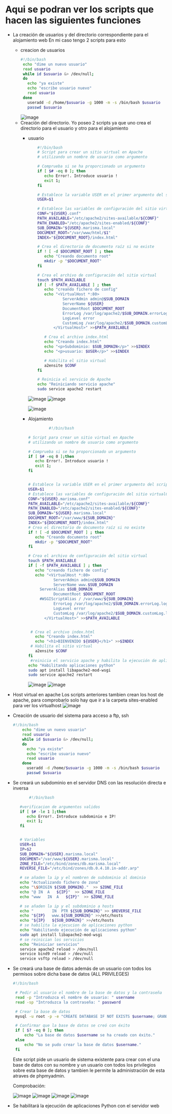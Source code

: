 # Aqui se podran ver los scripts que hacen las siguientes funciones
- La creación de usuarios y del directorio correspondiente para el alojamiento web
En mi caso tengo 2 scripts para esto
  - creacion de usuarios
     ```bash
     #!/bin/bash
      echo "dime un nuevo usuario"
      read usuario
      while id $usuario &> /dev/null;
      do
        echo "ya existe"
        echo "escribe usuario nuevo"
        read usuario
      done
        useradd -d /home/$usuario -g 1000 -m -s /bin/bash $usuario
        passwd $usuario
    ```
    ![image](https://user-images.githubusercontent.com/91255763/220192553-d5e07669-dedb-43d6-b43e-efff32cb8aae.png)
   - Creación del directorio.
      Yo poseo 2 scripts ya que uno crea el directorio para el usuario y otro para el alojamiento
      - usuario 
        ```bash
            #!/bin/bash
            # Script para crear un sitio virtual en Apache
            # utilizando un nombre de usuario como argumento

            # Comprueba si se ha proporcionado un argumento
            if [ $# -eq 0 ]; then
               echo Error!. Introduce usuario !
               exit 1;
            fi

            # Establece la variable USER en el primer argumento del script
            USER=$1

            # Establece las variables de configuración del sitio virtual
            CONF="${USER}.conf"
            PATH_AVAILABLE="/etc/apache2/sites-available/${CONF}"
            PATH_ENABLED="/etc/apache2/sites-enabled/${CONF}"
            SUB_DOMAIN="${USER}.marisma.local"
            DOCUMENT_ROOT="/var/www/html/$1"
            INDEX="${DOCUMENT_ROOT}/index.html"

            # Crea el directorio de documento raíz si no existe
            if ! [ -d $DOCUMENT_ROOT ] ; then
               echo "Creando documento root"
               mkdir -p "$DOCUMENT_ROOT"
            fi

            # Crea el archivo de configuración del sitio virtual
            touch $PATH_AVAILABLE
            if [ -f $PATH_AVAILABLE ] ; then
               echo "creando fichero de config"
               echo "<VirtualHost *:80>
                       ServerAdmin admin@$SUB_DOMAIN
                       ServerName ${USER}
                       DocumentRoot $DOCUMENT_ROOT
                       ErrorLog /var/log/apache2/$SUB_DOMAIN.errorLog.log
                       LogLevel error
                       CustomLog /var/log/apache2/$SUB_DOMAIN.customLog.log combined
                   </VirtualHost>" >>$PATH_AVAILABLE

               # Crea el archivo index.html
               echo "Creando index.html"
               echo "<p>Subdominio: $SUB_DOMAIN</p>" >>$INDEX
               echo "<p>usuario: $USER</p>" >>$INDEX

               # Habilita el sitio virtual
               a2ensite $CONF
            fi

            # Reinicia el servicio de Apache
            echo "Reiniciando servicio apache"
            sudo service apache2 restart
        ```
        ![image](https://user-images.githubusercontent.com/91255763/220300234-3f9b10ad-80b3-4bcd-9d05-e06863fdc2b3.png)
        ![image](https://user-images.githubusercontent.com/91255763/220303872-c5cda4a7-59e5-48b1-bc53-a7d760508cb0.png)

        ![image](https://user-images.githubusercontent.com/91255763/220300362-5f2c271f-5059-4d05-81ac-28273c7937cd.png)


      - Alojamiento
        ```bash
                 #!/bin/bash

        # Script para crear un sitio virtual en Apache
        # utilizando un nombre de usuario como argumento

        # Comprueba si se ha proporcionado un argumento
        if [ $# -eq 0 ];then
           echo Error!. Introduce usuario !
           exit 1;
        fi


        # Establece la variable USER en el primer argumento del script
        USER=$1
        # Establece las variables de configuración del sitio virtualCONF="${USER}.marisma.conf"
        CONF="${USER}.marisma.conf"
        PATH_AVAILABLE="/etc/apache2/sites-available/${CONF}"
        PATH_ENABLED="/etc/apache2/sites-enabled/${CONF}"
        SUB_DOMAIN="${USER}.marisma.local"
        DOCUMENT_ROOT="/var/www/${SUB_DOMAIN}"
        INDEX="${DOCUMENT_ROOT}/index.html"
        # Crea el directorio de documento raíz si no existe
        if ! [ -d $DOCUMENT_ROOT ] ; then
           echo "Creando documento root"
           mkdir -p "$DOCUMENT_ROOT"
        fi

        # Crea el archivo de configuración del sitio virtual
        touch $PATH_AVAILABLE
        if [ -f $PATH_AVAILABLE ] ; then
           echo "creando fichero de config"
           echo "<VirtualHost *:80>
                   ServerAdmin admin@$SUB_DOMAIN
                   ServerName www.$SUB_DOMAIN
             ServerAlias $SUB_DOMAIN
                   DocumentRoot $DOCUMENT_ROOT
             #WSGIScriptAlias / /var/www/${SUB_DOMAIN} 
                   ErrorLog /var/log/apache2/$SUB_DOMAIN.errorLog.log
                   LogLevel error
                   CustomLog /var/log/apache2/$SUB_DOMAIN.customLog.log combined
               </VirtualHost>" >>$PATH_AVAILABLE


         # Crea el archivo index.html
           echo "Creando index.html"
           echo "<h1>BIENVENIDO ${USER}</h1>" >>$INDEX
         # Habilita el sitio virtual
           a2ensite $CONF
        fi
         #reinicia el servicio apache y habilita la ejecución de aplicaciones python
        echo "Habilitando aplicaciones python"
        sudo apt install libapache2-mod-wsgi
        sudo service apache2 restart
        ```
          ![image](https://user-images.githubusercontent.com/91255763/220302183-141a9ffe-0254-478b-91e1-7d9d62ec3d61.png)
         ![image](https://user-images.githubusercontent.com/91255763/220303574-91bf551a-9d24-454a-bc8c-7dc9e065a8a0.png)
- Host virtual en apache
  Los scripts anteriores tambien crean los host de apache, para comprobarlo solo hay que ir a la carpeta sites-enabled para ver los virtualhost
  ![image](https://user-images.githubusercontent.com/91255763/220304597-b355d984-ec71-4b5d-96d7-f281d3bf8881.png)
- Creación de usuario del sistema para acceso a ftp, ssh
  ```bash
  #!/bin/bash
      echo "dime un nuevo usuario"
      read usuario
      while id $usuario &> /dev/null;
      do
        echo "ya existe"
        echo "escribe usuario nuevo"
        read usuario
      done
        useradd -d /home/$usuario -g 1000 -m -s /bin/bash $usuario
        passwd $usuario
  ```
- Se creará un subdominio en el servidor DNS con las resolución directa e inversa
   ```bash
          #!/bin/bash

      #verificacion de argumentos validos
      if [ $# -le 1 ];then
         echo Error!. Introduce subdominio e IP!
         exit 1;
      fi


      # Variables
      USER=$1
      IP=$2
      SUB_DOMAIN="${USER}.marisma.local"
      DOCUMENT="/var/www/${USER}.marisma.local"
      ZONE_FILE="/etc/bind/zones/db.marisma.local"
      REVERSE_FILE="/etc/bind/zones/db.0.4.10.in-addr.arp"

      # se añaden la ip y el nombren de subdominio al dominio 
      echo "Actualizando fichero de zona"
      echo "\$ORIGIN ${SUB_DOMAIN}."  >> $ZONE_FILE
      echo "@ IN  A   ${IP}"  >> $ZONE_FILE
      echo "www   IN  A   ${IP}"  >> $ZONE_FILE

      # se añaden la ip y el subdominio a hosts
      echo "		IN	PTR	${SUB_DOMAIN}" >> $REVERSE_FILE
      echo "${IP}	www.${SUB_DOMAIN}" >>/etc/hosts
      echo "${IP}	${SUB_DOMAIN}" >>/etc/hosts
      # se habilita la ejecucion de aplicaciones python
      echo "Habilitando ejecución de aplicaciones python"
      sudo apt install libapache2-mod-wsgi
      # se reinician los servicios
      echo "Reiniciar servicios"
      service apache2 reload > /dev/null
      service bind9 reload > /dev/null
      service vsftp reload > /dev/null

   ```
- Se creará una base de datos además de un usuario con todos los permisos sobre dicha base de datos (ALL PRIVILEGES)
     ```bash
     #!/bin/bash

      # Pedir al usuario el nombre de la base de datos y la contraseña
      read -p "Introduzca el nombre de usuario: " username
      read -sp "Introduzca la contraseña: " password

      # Crear la base de datos
      mysql -u root -p -e "CREATE DATABASE IF NOT EXISTS $username; GRANT ALL PRIVILEGES ON $username.* TO '$username'@'localhost' IDENTIFIED BY '$password'; GRANT           USAGE ON phpmyadmin.* TO '$username'@'localhost';"

      # Confirmar que la base de datos se creó con éxito
      if [ $? -eq 0 ]; then
          echo "La base de datos $username se ha creado con éxito."
      else
          echo "No se pudo crear la base de datos $username."
      fi

     ```
    Este script pide  un usuario de sistema existente para crear con el una base de datos con su nombre y un usuario con todos los privilegios sobre esta base de datos y tambien le permite la administración de esta atraves de phpmyadmin.
    
    Comprobación:
    
    ![image](https://user-images.githubusercontent.com/91255763/220886543-d537840c-6551-4466-b00d-d9a761cbab55.png)
    ![image](https://user-images.githubusercontent.com/91255763/220886706-934343c1-fdd5-4c68-89f4-9c0d9d8722e2.png)
    ![image](https://user-images.githubusercontent.com/91255763/220887081-6a2d43c2-6597-4503-b719-9dff8be9a27b.png)
    ![image](https://user-images.githubusercontent.com/91255763/221199489-5525244b-5504-4627-b4d4-e2286a24ee5b.png)


- Se habilitará la ejecución de aplicaciones Python con el servidor web
